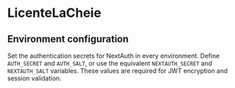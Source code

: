# LicenteLaCheie

## Environment configuration

Set the authentication secrets for NextAuth in every environment. Define `AUTH_SECRET` and `AUTH_SALT`, or use the equivalent `NEXTAUTH_SECRET` and `NEXTAUTH_SALT` variables. These values are required for JWT encryption and session validation.
